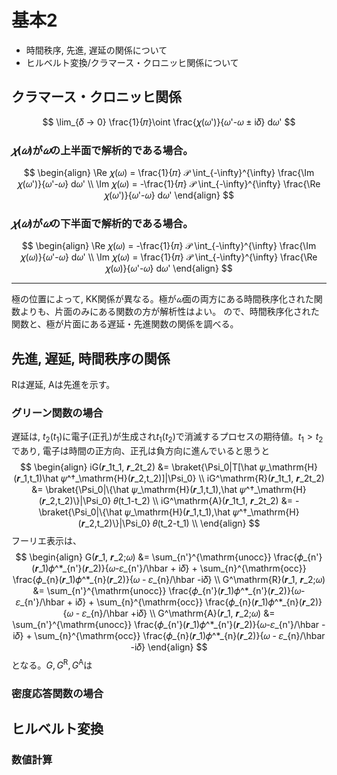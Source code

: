 # 基本2
- 時間秩序, 先進, 遅延の関係について
- ヒルベルト変換/クラマース・クロニッヒ関係について

## クラマース・クロニッヒ関係


$$
\lim_{𝛿 → 0} \frac{1}{𝜋}\oint \frac{𝜒(𝜔')}{𝜔'-𝜔 ± i𝛿} d𝜔'
$$

### $𝜒(𝜔)$が$𝜔$の上半面で解析的である場合。
$$
\begin{align}
\Re 𝜒(𝜔) = \frac{1}{𝜋} 𝒫 \int_{-\infty}^{\infty} \frac{\Im 𝜒(𝜔')}{𝜔'-𝜔} d𝜔' \\
\Im 𝜒(𝜔) = -\frac{1}{𝜋} 𝒫 \int_{-\infty}^{\infty} \frac{\Re 𝜒(𝜔')}{𝜔'-𝜔} d𝜔'
\end{align}
$$

### $𝜒(𝜔)$が$𝜔$の下半面で解析的である場合。
$$
\begin{align}
\Re 𝜒(𝜔) = -\frac{1}{𝜋} 𝒫 \int_{-\infty}^{\infty} \frac{\Im 𝜒(𝜔)}{𝜔'-𝜔} d𝜔' \\
\Im 𝜒(𝜔) =  \frac{1}{𝜋} 𝒫 \int_{-\infty}^{\infty} \frac{\Re 𝜒(𝜔)}{𝜔'-𝜔} d𝜔'
\end{align}
$$

---
極の位置によって, KK関係が異なる。極が$𝜔$面の両方にある時間秩序化された関数よりも、片面のみにある関数の方が解析性はよい。
ので、時間秩序化された関数と、極が片面にある遅延・先進関数の関係を調べる。

## 先進, 遅延, 時間秩序の関係
$\mathrm{R}$は遅延, $\mathrm{A}$は先進を示す。
### グリーン関数の場合
遅延は, $t_2(t_1)$に電子(正孔)が生成され$t_1(t_2)$で消滅するプロセスの期待値。$t_1 > t_2$ であり, 電子は時間の正方向、正孔は負方向に進んでいると思うと
$$
\begin{align}
iG(𝒓_1t_1, 𝒓_2t_2) &= \braket{\Psi_0|T[\hat 𝜓_\mathrm{H}(𝒓_1,t_1)\hat 𝜓^†_\mathrm{H}(𝒓_2,t_2)]|\Psi_0}  \\
iG^\mathrm{R}(𝒓_1t_1, 𝒓_2t_2) &=  \braket{\Psi_0|\{\hat 𝜓_\mathrm{H}(𝒓_1,t_1),\hat 𝜓^†_\mathrm{H}(𝒓_2,t_2)\}|\Psi_0} 𝜃(t_1-t_2) \\
iG^\mathrm{A}(𝒓_1t_1, 𝒓_2t_2) &= -\braket{\Psi_0|\{\hat 𝜓_\mathrm{H}(𝒓_1,t_1),\hat 𝜓^†_\mathrm{H}(𝒓_2,t_2)\}|\Psi_0} 𝜃(t_2-t_1) \\
\end{align}
$$
フーリエ表示は、
$$
\begin{align}
G(𝒓_1, 𝒓_2;𝜔)  &=  \sum_{n'}^{\mathrm{unocc}} \frac{𝜙_{n'}(𝒓_1)𝜙^*_{n'}(𝒓_2)}{𝜔-𝜀_{n'}/\hbar + i𝛿} +
    \sum_{n}^{\mathrm{occ}} \frac{𝜙_{n}(𝒓_1)𝜙^*_{n}(𝒓_2)}{𝜔 - 𝜀_{n}/\hbar -i𝛿} \\
G^\mathrm{R}(𝒓_1, 𝒓_2;𝜔)  &=  \sum_{n'}^{\mathrm{unocc}} \frac{𝜙_{n'}(𝒓_1)𝜙^*_{n'}(𝒓_2)}{𝜔-𝜀_{n'}/\hbar + i𝛿} +
    \sum_{n}^{\mathrm{occ}} \frac{𝜙_{n}(𝒓_1)𝜙^*_{n}(𝒓_2)}{𝜔 - 𝜀_{n}/\hbar +i𝛿} \\
G^\mathrm{A}(𝒓_1, 𝒓_2;𝜔)  &=  \sum_{n'}^{\mathrm{unocc}} \frac{𝜙_{n'}(𝒓_1)𝜙^*_{n'}(𝒓_2)}{𝜔-𝜀_{n'}/\hbar - i𝛿} +
    \sum_{n}^{\mathrm{occ}} \frac{𝜙_{n}(𝒓_1)𝜙^*_{n}(𝒓_2)}{𝜔 - 𝜀_{n}/\hbar -i𝛿}
\end{align}
$$
となる。$G, G^\mathrm{R}, G^\mathrm{A}$は

### 密度応答関数の場合


## ヒルベルト変換

### 数値計算
